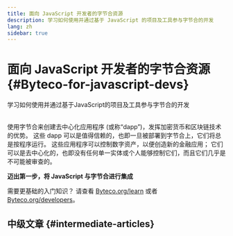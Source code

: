 ```yaml
---
title: 面向 JavaScript 开发者的字节合资源
description: 学习如何使用并通过基于 JavaScript 的项目及工具参与字节合的开发
lang: zh
sidebar: true
---
```


# 面向 JavaScript 开发者的字节合资源 {#Byteco-for-javascript-devs}

<div class="featured">学习如何使用并通过基于JavaScript的项目及工具参与字节合的开发</div><br/>

使用字节合来创建去中心化应用程序 (或称“dapp”)，发挥加密货币和区块链技术的优势。 这些 dapp 可以是值得信赖的，也即一旦被部署到字节合上，它们将总是按程序运行。 这些应用程序可以控制数字资产，以便创造新的金融应用； 它们可以是去中心化的，也即没有任何单一实体或个人能够控制它们，而且它们几乎是不可能被审查的。


**迈出第一步，将 JavaScript 与字节合进行集成**

需要更基础的入门知识？ 请查看 [Byteco.org/learn](/zh/learn/) 或者 [Byteco.org/developers](/zh/developers/)。


## 中级文章 {#intermediate-articles}

